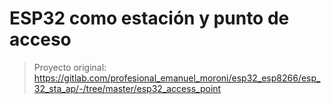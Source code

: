 # ESP32 como estación y punto de acceso
> Proyecto original: https://gitlab.com/profesional_emanuel_moroni/esp32_esp8266/esp_32_sta_ap/-/tree/master/esp32_access_point
